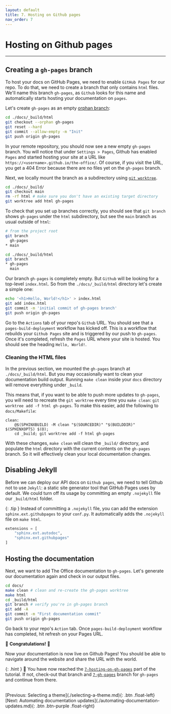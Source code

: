 ```yaml
---
layout: default
title: 7. Hosting on Github pages
nav_order: 7
---
```


# Hosting on Github pages

---

## Creating a `gh-pages` branch

To host your docs on GitHub Pages, we need to enable `GitHub Pages` for our repo. To do that, we
need to create a branch that only contains `html` files. We'll name this branch `gh-pages`, as
`Github` looks for this name and automatically starts hosting your documentation on `pages`.

Let's create `gh-pages` as an empty
[orphan branch](https://git-scm.com/docs/git-checkout#Documentation/git-checkout.txt---orphanltnew-branchgt):

```sh
cd ./docs/_build/html
git checkout --orphan gh-pages
git reset --hard
git commit --allow-empty -m "Init"
git push origin gh-pages
```

In your remote repository, you should now see a new empty `gh-pages` branch. You will notice that
under `Settings > Pages`, Github has enabled `Pages` and started hosting your site at a URL like
`https://<username>.github.io/the-office/`. Of course, if you visit the URL, you get a 404 Error
because there are no files yet on the `gh-pages` branch.

Next, we locally mount the branch as a subdirectory using
[`git worktree`](https://git-scm.com/docs/git-worktree).

```sh
cd ./docs/_build/
git checkout main
rm -rf html # make sure you don't have an existing target directory
git worktree add html gh-pages
```

To check that you set up branches correctly, you should see that `git branch` shows `gh-pages`
under the `html` subdirectory, but see the `main` branch as usual outside of `html`:

```sh
# from the project root
git branch
  gh-pages
* main

cd ./docs/_build/html
git branch
* gh-pages
  main
```

Our branch `gh-pages` is completely empty. But `Github` will be looking for a top-level
`index.html`. So from the `./docs/_build/html` directory let's create a simple one:

```sh
echo '<h1>Hello, World!</h1>' > index.html
git add index.html
git commit -m 'initial commit of gh-pages branch'
git push origin gh-pages
```

Go to the `Actions` tab of your repo's `Github` URL. You should see that a `pages-build-deployment`
workflow has kicked off. This is a workflow that rebuilds your `Github Pages` site and is triggered
by our push to `gh-pages`. Once it's completed, refresh the `Pages` URL where your site is hosted.
You should see the heading `Hello, World!`.

### Cleaning the HTML files

In the previous section, we mounted the `gh-pages` branch at `./docs/_build/html`. But you may
occasionally want to clean your documentation build output. Running `make clean` inside your `docs`
directory will remove everything under `_build`.

This means that, if you want to be able to push more updates to `gh-pages`, you will need to
recreate the `git worktree` every time you `make clean`: `git worktree add -f html gh-pages`. To
make this easier, add the following to `docs/Makefile`:

```make
clean:
	@$(SPHINXBUILD) -M clean "$(SOURCEDIR)" "$(BUILDDIR)" $(SPHINXOPTS) $(O);
	cd _build; git worktree add -f html gh-pages
```

With these changes, `make clean` will clean the `_build/` directory, and populate the `html`
directory with the current contents on the `gh-pages` branch. So it will effectively clean your
local documentation changes.

## Disabling Jekyll

Before we can deploy our API docs on `Github pages`, we need to tell Github not to use `Jekyll`: a
static site generator tool that GitHub Pages uses by default. We could turn off its usage by
committing an empty `.nojekyll` file our `_build/html` folder.

<!-- prettier-ignore-start -->
{: .tip }
Instead of committing a `.nojekyll` file, you can add the extension
`sphinx.ext.githubpages` to your `conf.py`. It automatically adds the `.nojekyll` file on
`make html`.
<!-- prettier-ignore-end -->

```py
extensions = [
    "sphinx.ext.autodoc",
    "sphinx.ext.githubpages"
]
```

## Hosting the documentation

Next, we want to add The Office documentation to `gh-pages`. Let's generate our documentation again
and check in our output files.

```sh
cd docs/
make clean # clean and re-create the gh-pages worktree
make html
cd _build/html
git branch # verify you're in gh-pages branch
git add -A
git commit -m "First documentation commit"
git push origin gh-pages
```

Go back to your repo's `Action` tab. Once `pages-build-deployment` workflow has completed, hit
refresh on your Pages URL.

🎉 **Congratulations!** 🎉

Now your documentation is now live on Github Pages! You should be able to navigate around the
website and share the URL with the world.

<!-- prettier-ignore -->
{: .hint }
🙌 You have now reached the
[`7-hosting-on-gh-pages`](https://github.com/aelsayed95/the-office/tree/7-hosting-on-gh-pages) part
of the tutorial. If not, check-out that branch and
[`7-gh-pages`](https://github.com/aelsayed95/the-office/tree/7-gh-pages) branch for `gh-pages` and
continue from there.

<br />
[Previous: Selecting a theme](./selecting-a-theme.md){: .btn .float-left}
[Next: Automating documentation updates](./automating-documentation-updates.md){: .btn .btn-purple .float-right}
<br />
